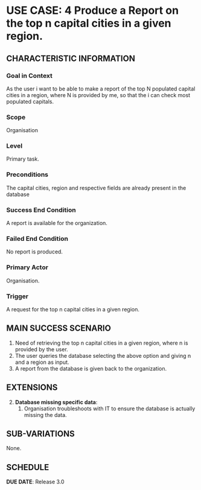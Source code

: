 # USE CASE: 4 Produce a Report on the top n capital cities in a given region.

## CHARACTERISTIC INFORMATION

### Goal in Context

As the user i want to be able to make a report of the top N populated capital cities in a region, where N is provided by me, so that the i can check most populated capitals.

### Scope

Organisation

### Level

Primary task.

### Preconditions

The capital cities, region  and respective fields are already present in the database

### Success End Condition

A report is available for the organization.

### Failed End Condition

No report is produced.

### Primary Actor

Organisation.

### Trigger

A request for the top n capital cities in a given region.

## MAIN SUCCESS SCENARIO

1. Need of retrieving the top n capital cities in a given region, where n is provided by the user.
2. The user queries the database selecting the above option and giving n and a region as input.
3. A report from the database is given back to the organization.

## EXTENSIONS

2. **Database missing specific data**:
    1. Organisation troubleshoots with IT to ensure the database is actually missing the data. 
    
## SUB-VARIATIONS

None.

## SCHEDULE

**DUE DATE**: Release 3.0